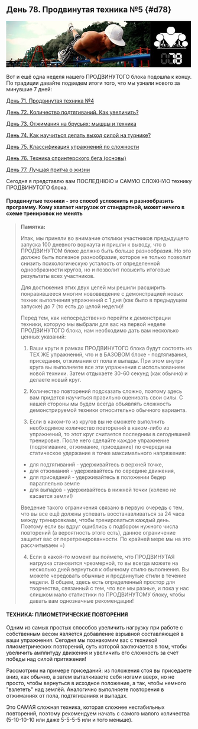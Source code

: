 ## День 78. Продвинутая техника №5 {#d78}

![](src/img/78.jpg)

Вот и ещё одна неделя нашего ПРОДВИНУТОГО блока подошла к концу. По традиции давайте подведем итоги того, что мы узнали нового за минувшие 7 дней: 

[День 71. Продвинутая техника №4](#d71)

[День 72. Количество подтягиваний. Как увеличить?](#d72)

[День 73. Отжимания на брусьях: мышцы и техника](#d73)

[День 74. Как научиться делать выход силой на турнике?](#d74)

[День 75. Классификация упражнений по сложности](#d75)

[День 76. Техника спринтерского бега (основы)](#d76)

[День 77. Лучшая притча о жизни](#d77)

Сегодня я представлю вам ПОСЛЕДНЮЮ и САМУЮ СЛОЖНУЮ технику ПРОДВИНУТОГО блока. 

#### Продвинутые техники - это способ усложнить и разнообразить программу. Кому хватает нагрузок от стандартной, может ничего в схеме тренировок не менять

> **Памятка:**
>
> Итак, мы приняли во внимание отклики участников предыдущего запуска 100 дневного воркаута и пришли к выводу, что в ПРОДВИНУТОМ блоке должно быть больше разнообразия. Но это должно быть полезное разнообразие, которое не только позволит снизить психологическую усталость от определенной однообразности кругов, но и позволит повысить итоговые результаты всех участников. 
> 
> Для достижения этих двух целей мы решили расширить понравившееся многим нововведение с демонстрацией новых техник выполнения упражнений с 1 дня (как было в предыдущем запуске) до 7 (то есть до целой недели)! 
> 
> Перед тем, как непосредственно перейти к демонстрации техники, которую мы выбрали для вас на первой неделе ПРОДВИНУТОГО блока, нам необходимо дать вам несколько ценных указаний: 
> 
> 1. Ваши круги в рамках ПРОДВИНУТОГО блока будут состоять из ТЕХ ЖЕ упражнений, что и в БАЗОВОМ блоке - подтягивания, приседания, отжимания от пола и выпады. При этом внутри круга вы выполняете все эти упражнения с использованием новой техники. Затем отдыхаете 30-60 секунд (как обычно) и делаете новый круг. 
> 
> 2. Количество повторений подсказать сложно, поэтому здесь вам придется научиться правильно оценивать свои силы. С нашей стороны мы будем всегда объявлять сложность демонстрируемой техники относительно обычного варианта. 
> 
> 3. Если в каком-то из кругов вы не сможете выполнить необходимое количество повторений в каком-либо из упражнений, то этот круг считается последним в сегодняшней тренировке. После него сделайте каждое упражнение (подтягивание, отжимание, приседание) по очереди на статическое удержание в точке максимального напряжения: 
> 
> - для подтягиваний - удерживайтесь в верхней точке, 
> - для отжиманий - удерживайтесь по середине движения, 
> - для приседаний - удерживайтесь в положении бедер параллельно земле 
> - для выпадов - удерживайтесь в нижней точки (колено не касается земли!) 
> 
> Введение такого ограничения связано в первую очередь с тем, что вы все ещё должны успевать восстанавливаться за 24 часа между тренировками, чтобы тренироваться каждый день. Поэтому если вы вдруг ошиблись с подбором нужного числа повторений (а вероятность этого есть), данное ограничение защитит вас от перетренированности. По крайней мере мы на это рассчитываем =) 
> 
> 4. Если в какой-то момент вы поймете, что ПРОДВИНУТАЯ нагрузка становится чрезмерной, то вы всегда можете на несколько дней вернуться к обычному стилю выполнения. Вы можете чередовать обычные и продвинутые стили в течение недели. В общем, здесь есть определенный простор для творчества, связанный с тем, что все мы разные, и пока у нас слишком мало статистики по ПРОДВИНУТОМУ блоку, чтобы давать вам однозначные рекомендации!

#### ТЕХНИКА: ПЛИОМЕТРИЧЕСКИЕ ПОВТОРЕНИЯ

Одним из самых простых способов увеличить нагрузку при работе с собственным весом является добавление взрывной составляющей в ваши упражнения. Сегодня мы познакомим вас с техникой плиометрических повторений, суть которой заключается в том, чтобы увеличить амплитуду движения и увеличить его сложность за счет победы над силой притяжения! 

Рассмотрим на примере приседаний: из положения стоя вы приседаете вниз, как обычно, а затем выталкиваете себя ногами вверх, но не просто, чтобы вернуться в исходное положение, а так, чтобы немного "взлететь" над землёй. Аналогично выполняете повторения в отжиманиях от пола, подтягиваниях и выпадах. 

Это САМАЯ сложная техника, которая сложнее нестабильных повторений, поэтому рекомендуем начать с самого малого количества (5-10-10-10 или даже 5-5-5-5 или и того меньше). 

